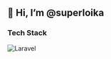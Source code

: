 ## 👋 Hi, I’m @superloika

### Tech Stack
![Laravel](https://img.icons8.com/fluency/512/laravel.png)
